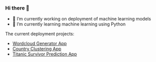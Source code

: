 ### Hi there 👋

- 🔭 I’m currently working on deployment of machine learning models
- 🌱 I’m currently learning machine learning using Python 

The current deployment projects:
- <a href=https://github.com/shrivishnu-p/wordcloud-app>Wordcloud Generator App</a>
- <a href=https://github.com/shrivishnu-p/cluster-app>Country Clustering App</a>
- <a href=https://github.com/shrivishnu-p/titanic-app>Titanic Survivor Prediction App</a>

<!--
**shrivishnu-p/shrivishnu-p** is a ✨ _special_ ✨ repository because its `README.md` (this file) appears on your GitHub profile.
Here are some ideas to get you started:
- 👯 I’m looking to collaborate on ...
- 🤔 I’m looking for help with ...
- 💬 Ask me about ...
- 📫 How to reach me: ...
- 😄 Pronouns: ...
- ⚡ Fun fact: ...
-->
